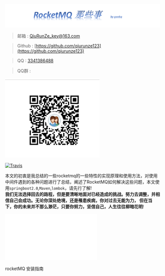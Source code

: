 ![互联网 MQ中间件的那些事](https://raw.githubusercontent.com/qiurunze123/imageall/master/rocketmq.png)

> 邮箱 : [QiuRunZe_key@163.com](QiuRunZe_key@163.com)

> Github : [https://github.com/qiurunze123](https://github.com/qiurunze123)

> QQ : [3341386488](3341386488)

> QQ群 :

![整体流程](https://raw.githubusercontent.com/qiurunze123/imageall/master/qq.png)


[![Travis](https://img.shields.io/badge/language-Java-yellow.svg)](https://github.com/qiurunze123)

本文的初衷是我总结的一些rocketmq的一些特性的实现原理和使用方法，对使用中间件遇到的各种问题进行了总结，阐述了RocketMQ如何解决这些问题，本文使用`springboot2.0`,`Maven`,`lombok`，请先行了解!<br>
**我们无法选择回去的路程，但是要清晰地面对已经造成的挑战。努力去调整，并相信自己会成功。无论你深处绝境，还是罹患疾病，你对过去无能为力，
但在当下，你的未来并不那么渺茫，只要你努力，坚信自己，人生往往柳暗花明**!

![为什么选取RocketMQ?](/docs/RocketMQ1.md)

rocketMQ 安装指南



